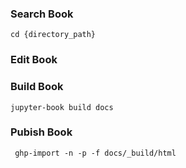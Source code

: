 ### Search Book
```cd {directory_path}```

### Edit Book

### Build Book
```jupyter-book build docs```

### Pubish Book
``` ghp-import -n -p -f docs/_build/html```
